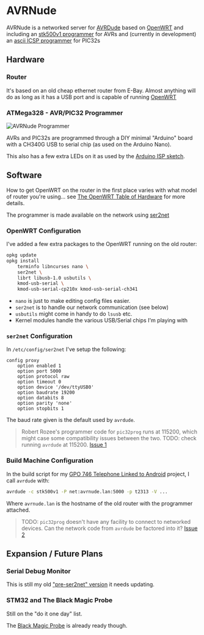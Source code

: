 # AVRNude

AVRNude is a networked server for
[AVRDude](https://github.com/avrdudes/avrdude)
based on
[OpenWRT](https://openwrt.org/)
and including an
[stk500v1 programmer](https://github.com/arduino/arduino-examples/blob/main/examples/11.ArduinoISP/ArduinoISP/ArduinoISP.ino)
for AVRs and (currently in development) an
[ascii ICSP programmer](https://github.com/sergev/pic32prog/tree/master/bitbang)
for PIC32s

## Hardware

### Router

It's based on an old cheap ethernet router from E-Bay. Almost anything will
do as long as it has a USB port and is capable of running
[OpenWRT](https://openwrt.org/toh/start)

### ATMega328 - AVR/PIC32 Programmer

![AVRNude Programmer](https://i.ibb.co/HXGVm7D/DIY-AVR-Programmer.jpg)

AVRs and PIC32s are programmed through a DIY minimal "Arduino" board with a
CH340G USB to serial chip (as used on the Arduino Nano).

This also has a few extra LEDs on it as used by the
[Arduino ISP sketch](https://github.com/arduino/arduino-examples/blob/main/examples/11.ArduinoISP/ArduinoISP/ArduinoISP.ino).

## Software

How to get OpenWRT on the router in the first place varies with what model of
router you're using... see
[The OpenWRT Table of Hardware](https://openwrt.org/toh/start) for more
details.

The programmer is made available on the network using
[ser2net](https://github.com/cminyard/ser2net)

### OpenWRT Configuration

I've added a few extra packages to the OpenWRT running on the old router:

```sh
opkg update
opkg install
    terminfo libncurses nano \
    ser2net \
    librt libusb-1.0 usbutils \
    kmod-usb-serial \
    kmod-usb-serial-cp210x kmod-usb-serial-ch341
```

* `nano` is just to make editing config files easier.
* `ser2net` is to handle our network communication (see below)
* `usbutils` might come in handy to do `lsusb` etc.
* Kernel modules handle the various USB/Serial chips I'm playing with

### `ser2net` Configuration

In `/etc/config/ser2net` I've setup the following:

```text
config proxy
    option enabled 1
    option port 5000
    option protocol raw
    option timeout 0
    option device '/dev/ttyUSB0'
    option baudrate 19200
    option databits 8
    option parity 'none'
    option stopbits 1
```

The baud rate given is the default used by `avrdude`.

> Robert Rozee's programmer code for `pic32prog` runs at 115200,
> which might case some compatibility issues between the two.
> TODO: check running `avrdude` at 115200.
> [Issue 1](https://github.com/andy-preston/avrnude/issues/1)

### Build Machine Configuration

In the build script for my
[GPO 746 Telephone Linked to Android](https://github.com/andy-preston/gpo-746-android)
project, I call `avrdude` with:

```sh
avrdude -c stk500v1 -P net:avrnude.lan:5000 -p t2313 -V ...
```

Where `avrnude.lan` is the hostname of the old router
with the programmer attached.

> TODO: `pic32prog` doesn't have any facility to connect to networked devices.
> Can the network code from `avrdude` be factored into it?
> [Issue 2](https://github.com/andy-preston/avrnude/issues/2)

## Expansion / Future Plans

### Serial Debug Monitor

This is still my old
["pre-ser2net" version](https://github.com/andy-preston/avrnude/blob/master/serdebug.md)
it needs updating.

### STM32 and The Black Magic Probe

Still on the "do it one day" list.

The
[Black Magic Probe](https://andy-preston.github.io/blue-pill-black-magic-probe.html)
is already ready though.
